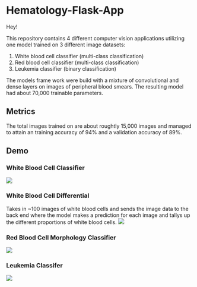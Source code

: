# Hematology-Flask-App
Hey!

This repository contains 4 different computer vision applications utilizing one model trained on 3 different image datasets:
  1. White blood cell classifier (multi-class classification)
  2. Red blood cell classifier (multi-class classification)
  3. Leukemia classifier (binary classification)
  
The models frame work were build with a mixture of convolutional and dense layers on images of peripheral blood smears. The resulting model had about 70,000 trainable parameters.


## Metrics
The total images trained on are about roughtly 15,000 images and managed to attain an training accuracy of 94% and a validation accuracy of 89%.


## Demo

### White Blood Cell Classifier
![](wbc_classifier.gif)


### White Blood Cell Differential
Takes in ~100 images of white blood cells and sends the image data to the back end where the model makes a prediction for each image and tallys up the different proportions of white blood cells. 
![](wbc_differential.gif)


### Red Blood Cell Morphology Classifier
![](RBC_morphology.gif)


### Leukemia Classifer
![](leukemia.gif)
